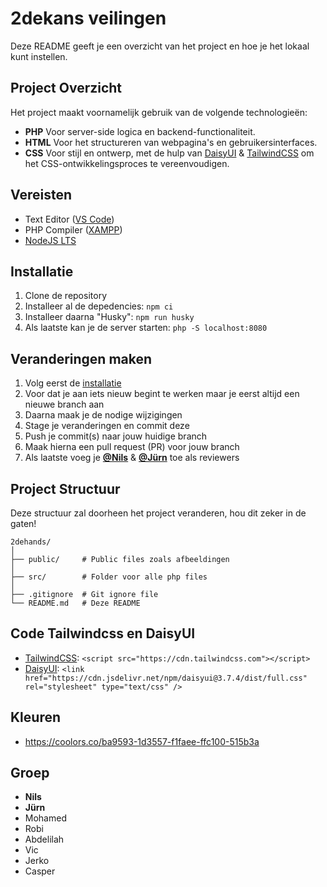 # 2dekans veilingen

Deze README geeft je een overzicht van het project en hoe je het lokaal kunt instellen.

## Project Overzicht
Het project maakt voornamelijk gebruik van de volgende technologieën:
* **PHP** Voor server-side logica en backend-functionaliteit.
* **HTML** Voor het structureren van webpagina's en gebruikersinterfaces.
* **CSS** Voor stijl en ontwerp, met de hulp van [DaisyUI](https://daisyui.com/) & [TailwindCSS](https://tailwindcss.com/) om het CSS-ontwikkelingsproces te vereenvoudigen.

## Vereisten
* Text Editor ([VS Code](https://code.visualstudio.com/Download))
* PHP Compiler ([XAMPP](https://sourceforge.net/projects/xampp/files/XAMPP))
* [NodeJS LTS](https://nodejs.org/en)

## Installatie
1. Clone de repository
2. Installeer al de depedencies: `npm ci`
3. Installeer daarna "Husky": `npm run husky`
4. Als laatste kan je de server starten: `php -S localhost:8080`

## Veranderingen maken
1. Volg eerst de [installatie](#installatie)
2. Voor dat je aan iets nieuw begint te werken maar je eerst altijd een nieuwe branch aan
3. Daarna maak je de nodige wijzigingen
4. Stage je veranderingen en commit deze
5. Push je commit(s) naar jouw huidige branch
6. Maak hierna een pull request (PR) voor jouw branch
7. Als laatste voeg je [**@Nils**](https://github.com/nilszp) & [**@Jürn**](https://github.com/JurnGG) toe als reviewers

## Project Structuur
Deze structuur zal doorheen het project veranderen, hou dit zeker in de gaten!
```
2dehands/
│
├── public/     # Public files zoals afbeeldingen
│
├── src/        # Folder voor alle php files
│
├── .gitignore  # Git ignore file
└── README.md   # Deze README
```

## Code Tailwindcss en DaisyUI
* [TailwindCSS](https://tailwindcss.com/): ```<script src="https://cdn.tailwindcss.com"></script>```
* [DaisyUI](https://daisyui.com/): ```<link href="https://cdn.jsdelivr.net/npm/daisyui@3.7.4/dist/full.css" rel="stylesheet" type="text/css" />```  

## Kleuren
* https://coolors.co/ba9593-1d3557-f1faee-ffc100-515b3a
## Groep

* **Nils**
* **Jürn**
* Mohamed
* Robi
* Abdelilah
* Vic
* Jerko
* Casper
